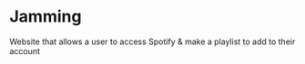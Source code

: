 # Jamming
Website that allows a user to access Spotify &amp; make a playlist to add to their account
